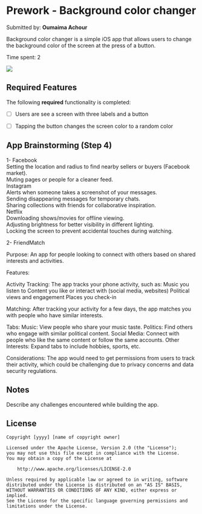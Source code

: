 # Prework - Background color changer

Submitted by: **Oumaima Achour**

Background color changer is a simple iOS app that allows users to change the background color of the screen at the press of a button. 

Time spent: 2

![](https://i.imgur.com/c4TLQjg.gif)


## Required Features

The following **required** functionality is completed:

- [ ] Users are see a screen with three labels and a button
- [ ] Tapping the button changes the screen color to a random color
 

## App Brainstorming (Step 4)

1- Facebook   
     Setting the location and radius to find nearby sellers or buyers (Facebook market).  
     Muting pages or people for a cleaner feed.  
   Instagram  
     Alerts when someone takes a screenshot of your messages.  
     Sending disappearing messages for temporary chats.  
     Sharing collections with friends for collaborative inspiration.  
   Netflix  
     Downloading shows/movies for offline viewing.  
     Adjusting brightness for better visibility in different lighting.  
     Locking the screen to prevent accidental touches during watching.
     
  2- FriendMatch
    
Purpose: 
An app for people looking to connect with others based on shared interests and activities.

Features:

Activity Tracking: 
The app tracks your phone activity, such as:
Music you listen to
Content you like or interact with (social media, websites)
Political views and engagement
Places you check-in

  Matching: 
After tracking your activity for a few days, the app matches you with people who have similar interests.

  Tabs:
Music: View people who share your music taste.
Politics: Find others who engage with similar political content.
Social Media: Connect with people who like the same content or follow the same accounts.
Other Interests: Expand tabs to include hobbies, sports, etc.

  Considerations:
The app would need to get permissions from users to track their activity, which could be challenging due to privacy concerns and data security regulations.

## Notes

Describe any challenges encountered while building the app.

## License

    Copyright [yyyy] [name of copyright owner]

    Licensed under the Apache License, Version 2.0 (the "License");
    you may not use this file except in compliance with the License.
    You may obtain a copy of the License at

        http://www.apache.org/licenses/LICENSE-2.0

    Unless required by applicable law or agreed to in writing, software
    distributed under the License is distributed on an "AS IS" BASIS,
    WITHOUT WARRANTIES OR CONDITIONS OF ANY KIND, either express or implied.
    See the License for the specific language governing permissions and
    limitations under the License.
